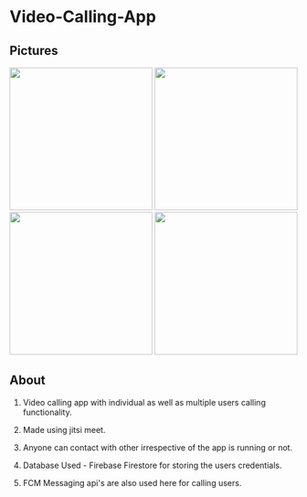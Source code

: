 # Video-Calling-App

## Pictures

<img src="https://user-images.githubusercontent.com/72314518/140555636-8bf78320-b6c4-4fe3-8693-e280798c92b0.jpeg" width="250">  <img src="https://user-images.githubusercontent.com/72314518/140555696-2c3f339f-1ac7-4106-a014-0df8e9bc23fd.jpeg" width="250">  
<img src="https://user-images.githubusercontent.com/72314518/140555715-3b893705-8d9c-42b7-bac0-a4107e9f768a.jpeg" width="250">  <img src="https://user-images.githubusercontent.com/72314518/140555722-437a559b-93b4-4bc6-a366-c2c329e65e3f.jpeg" width="250">



## About 

1) Video calling app with individual as well as multiple users calling functionality.

2) Made using jitsi meet.

3) Anyone can contact with other irrespective of the app is running or not. 

4) Database Used - Firebase Firestore for storing the users credentials.

5) FCM Messaging api's are also used here for calling users.



